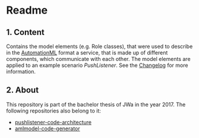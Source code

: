 # Readme

## 1. Content
Contains the model elements (e.g. Role classes), that were used to describe in the [AutomationML][AutomationML page] format a service, that is made up of different components, which communicate with each other. The model elements are applied to an example scenario *PushListener*.
See the [Changelog][Changelog file] for more information.

## 2. About
This repository is part of the bachelor thesis of JWa in the year 2017.
The following repositories also belong to it:

 * [pushlistener-code-architecture][pushlistener-code-architecture repository]
 * [amlmodel-code-generator][amlmodel-code-generator repository]


[Changelog file]: https://bitbucket.org/0xCAF3BAB3/pushlistener-amlmodel/src/master/CHANGELOG.md
[pushlistener-code-architecture repository]: https://bitbucket.org/0xCAF3BAB3/pushlistener-code-architecture/
[amlmodel-code-generator repository]: https://bitbucket.org/0xCAF3BAB3/amlmodel-code-generator/
[AutomationML page]: https://www.automationml.org/